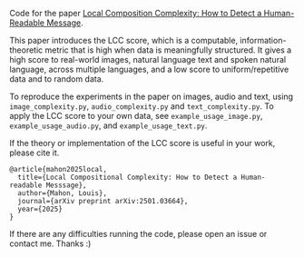 Code for the paper [Local Composition Complexity: How to Detect a Human-Readable Message](https://arxiv.org/abs/2501.03664).

This paper introduces the LCC score, which is a computable, information-theoretic metric that is high when data is meaningfully structured. It gives a high score to real-world images, natural language text and spoken natural language, across multiple languages, and a low score to uniform/repetitive data and to random data.

To reproduce the experiments in the paper on images, audio and text, using `image_complexity.py`, `audio_complexity.py` and `text_complexity.py`. To apply the LCC score to your own data, see `example_usage_image.py`, `example_usage_audio.py`, and `example_usage_text.py`. 

If the theory or implementation of the LCC score is useful in your work, please cite it.

```
@article{mahon2025local,
  title={Local Compositional Complexity: How to Detect a Human-readable Messsage},
  author={Mahon, Louis},
  journal={arXiv preprint arXiv:2501.03664},
  year={2025}
}
```

If there are any difficulties running the code, please open an issue or contact me. Thanks :)

